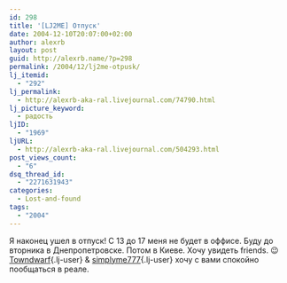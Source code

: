 ```yaml
---
id: 298
title: '[LJ2ME] Отпуск'
date: 2004-12-10T20:07:00+02:00
author: alexrb
layout: post
guid: http://alexrb.name/?p=298
permalink: /2004/12/lj2me-otpusk/
lj_itemid:
  - "292"
lj_permalink:
  - http://alexrb-aka-ral.livejournal.com/74790.html
lj_picture_keyword:
  - радость
ljID:
  - "1969"
ljURL:
  - http://alexrb-aka-ral.livejournal.com/504293.html
post_views_count:
  - "6"
dsq_thread_id:
  - "2271631943"
categories:
  - Lost-and-found
tags:
  - "2004"
---
```

Я наконец ушел в отпуск! С 13 до 17 меня не будет в оффисе. Буду до вторника в Днепропетровске. Потом в Киеве. Хочу увидеть friends. 😉 [Towndwarf](http://Towndwarf.livejournal.com/){.lj-user} & [simplyme777](http://simplyme777.livejournal.com/){.lj-user} хочу с вами спокойно пообщаться в реале.